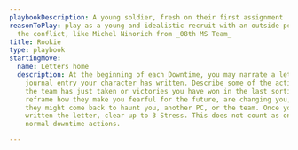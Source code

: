 ```yaml
---
playbookDescription: A young soldier, fresh on their first assignment
reasonToPlay: play as a young and idealistic recruit with an outside perspective on
  the conflict, like Michel Ninorich from _08th MS Team_
title: Rookie
type: playbook
startingMove:
  name: Letters home
  description: At the beginning of each Downtime, you may narrate a letter or
    journal entry your character has written. Describe some of the actions that
    the team has just taken or victories you have won in the last sortie, and
    reframe how they make you fearful for the future, are changing you, or how
    they might come back to haunt you, another PC, or the team. Once you have
    written the letter, clear up to 3 Stress. This does not count as one of your
    normal downtime actions.

---
```


